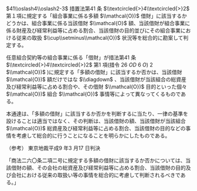 $41\\oslash4\\oslash2-3$ 措置法第41 条 $\\textcircled{>}4\\textcircled{>}2$ 第１項に規定する「組合事業に係る多額 $\\mathcal{O})$ 借財」に該当するかどうかは、組合事業に係る当該借財 $\\mathcal{O}$ 額、当該借財が組合事業に係る財産及び経常利益等に占める割合、当該借財の目的並びにその組合事業における従来の取扱 $\\cup\\setminus\\mathcal{O})$ 状況等を総合的に勘案して判定する。

任意組合契約等の組合事業に係る「借財」が措法第41 条 $\\textcircled{>}4\\textcircled{>}2$ 第1 項(措令 $26\ O D\ 6\ O)\ 2$ $\\mathcal{O})$ )に規定する「多額の借財」に該当するか否かは、当該借財 $\\mathcal{O})$ 額だけではな $\\diagdown$ 、当該借財が当該組合の総資産及び経常利益等に占める割合や、その借財 $\\mathcal{O})$ 目的といった個々 $\\mathcal{O})$ 組合 $\\mathcal{O})$ 事情等によって異なってくるものである。

本通達は、「多額の借財」に該当するか否かを判断するに当たり、一律の基準を設けることは適当ではなく、その判断は、当該借財の額、当該借財が当該組合 $\\mathcal{O})$ 総資産及び経常利益等に占める割合、当該借財の目的などの事情を考慮して総合的に行うことになることを明らかにしたものである。

（参考） 東京地裁平成9 年3 月17 日判決

「商法二六〇条二項二号に規定する多額の借財に該当するか否かについては、当該借財の額、その会社の総資産及び経常利益等に占める割合、当該借財の目的及び会社における従来の取扱い等の事情を総合的に考慮して判断されるべきである。」